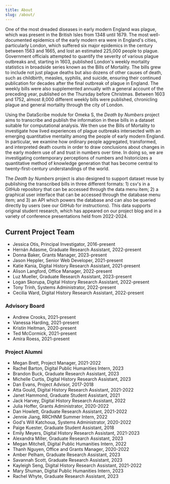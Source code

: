 ```yaml
---
title: About
slug: /about/
---
```


One of the most dreaded diseases in early modern England was plague, which was present in the British Isles from 1348 until 1679. The most well-documented epidemics of the early modern era were in England's cities, particularly London, which suffered six major epidemics in the century between 1563 and 1665, and lost an estimated 225,000 people to plague. Government officials attempted to quantify the severity of various plague outbreaks and, starting in 1603, published London's weekly mortality statistics in broadside series known as the Bills of Mortality. The bills grew to include not just plague deaths but also dozens of other causes of death, such as childbirth, measles, syphilis, and suicide, ensuring their continued publication for decades after the final outbreak of plague in England. The weekly bills were also supplemented annually with a general account of the preceding year, published on the Thursday before Christmas. Between 1603 and 1752, almost 8,000 different weekly bills were published, chronicling plague and general mortality through the city of London. 

Using the DataScribe module for Omeka S, the *Death by Numbers* project aims to transcribe and publish the information in these bills in a dataset suitable for computational analysis. We then use the Bills of Mortality to investigate how lived experiences of plague outbreaks intersected with an emerging 
quantitative mentality among the people of early modern England. In particular, we examine how ordinary people aggregated, transformed, and interpreted death counts in order to draw conclusions about changes in the early modern use of and trust in numbers over time. In doing so, we are investigating contemporary perceptions of numbers and historicizes a quantitative method of knowledge generation 
that has become central to twenty-first-century understandings of the world.

The *Death by Numbers* project is also designed to support dataset reuse by publishing the transcribed bills in three different formats: 1) csv's in a GitHub repository that can be accessed through the data menu item; 2) a graphical user interface that can be accessed through the database menu item; and 3) an API which powers the database and can also be queried directly by users (see our GitHub for instructions). This data supports original student research, which has appeared on our project blog and in a variety of conference presentations held from 2022-2024.

## Current Project Team

- Jessica Otis, Principal Investigator, 2016-present
- Hernán Adasme, Graduate Research Assistant, 2022-present
- Donna Baker, Grants Manager, 2023-present
- Jason Heppler, Senior Web Developer, 2021-present
- Katie Kania, Digital History Research Assistant, 2021-present
- Alison Langford, Office Manager, 2022-present
- Luz Mueller, Graduate Research Assistant, 2023-present
- Logan Skorupa, Digital History Research Assistant, 2022-present
- Tony Trinh, Systems Administrator, 2022-present
- Cecilia Ward, Digital History Research Assistant, 2022-present

### Advisory Board

- Andrew Crooks, 2021-present
- Vanessa Harding, 2021-present
- Kristin Heitman, 2020-present
- Ted McCormick, 2021-present
- Amira Roess, 2021-present

### Project Alumni

- Megan Brett, Project Manager, 2021-2022
- Rachel Barton, Digital Public Humanities Intern, 2023
- Brandon Buck, Graduate Research Assistant, 2023
- Michelle Curtis, Digital History Research Assistant, 2023
- Dan Evans, Project Advisor, 2017-2018
- Atta Gould, Digital History Research Assistant, 2021-2022
- Janet Hammond, Graduate Student Assistant, 2021
- Jack Harvey, Digital History Research Assistant, 2022
- Julia Hoffer, Grants Administrator, 2020-2022
- Dan Howlett, Graduate Research Assistant, 2021-2022
- Jennie Jiang, RRCHNM Summer Intern, 2022
- God's Will Katchoua, Systems Administrator, 2020-2022
- Paige Kuester, Graduate Student Assistant, 2018
- Emily Meyers, Digital History Research Assistant, 2021-2023
- Alexandra Miller, Graduate Research Assistant, 2023
- Megan Mitchell, Digital Public Humanities Intern, 2022
- Thanh Nguyen, Office and Grants Manager, 2020-2022
- Amber Pelham, Graduate Research Assistant, 2023
- Savannah Scott, Graduate Research Assistant, 2023
- Kayleigh Seng, Digital History Research Assistant, 2021-2022
- Mary Shuman, Digital Public Humanities Intern, 2023
- Rachel Whyte, Graduate Research Assistant, 2023